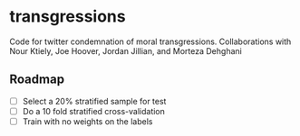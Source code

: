 # transgressions
Code for twitter condemnation of moral transgressions. Collaborations with Nour Ktiely, Joe Hoover, Jordan Jillian, and Morteza Dehghani


## Roadmap
- [ ] Select a 20% stratified sample for test
- [ ] Do a 10 fold stratified cross-validation
- [ ] Train with no weights on the labels

